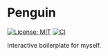 # Penguin

[![License: MIT](https://img.shields.io/badge/License-MIT-brightgreen?style=flat-square)](/LICENSE)
[![CI](https://github.com/aethiopicuschan/penguin/actions/workflows/ci.yaml/badge.svg)](https://github.com/aethiopicuschan/penguin/actions/workflows/ci.yaml)

Interactive boilerplate for myself.
